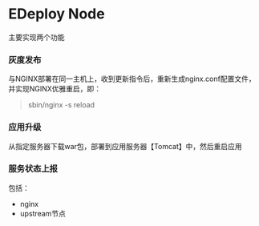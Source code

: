 # EDeploy Node
主要实现两个功能

### 灰度发布 
与NGINX部署在同一主机上，收到更新指令后，重新生成nginx.conf配置文件，并实现NGINX优雅重启，即：
> sbin/nginx -s reload

### 应用升级
从指定服务器下载war包，部署到应用服务器【Tomcat】中，然后重启应用

### 服务状态上报
包括：
* nginx
* upstream节点

